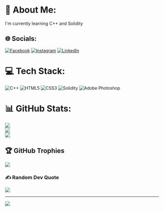 # 💫 About Me:
I'm currently learning C++ and Solidity<br>


## 🌐 Socials:
[![Facebook](https://img.shields.io/badge/Facebook-%231877F2.svg?logo=Facebook&logoColor=white)](https://facebook.com/nusairtasin) [![Instagram](https://img.shields.io/badge/Instagram-%23E4405F.svg?logo=Instagram&logoColor=white)](https://instagram.com/_nusair_tasin_) [![LinkedIn](https://img.shields.io/badge/LinkedIn-%230077B5.svg?logo=linkedin&logoColor=white)](https://linkedin.com/in/nusairtasin) 

# 💻 Tech Stack:
![C++](https://img.shields.io/badge/c++-%2300599C.svg?style=for-the-badge&logo=c%2B%2B&logoColor=white) ![HTML5](https://img.shields.io/badge/html5-%23E34F26.svg?style=for-the-badge&logo=html5&logoColor=white) ![CSS3](https://img.shields.io/badge/css3-%231572B6.svg?style=for-the-badge&logo=css3&logoColor=white) ![Solidity](https://img.shields.io/badge/Solidity-%23363636.svg?style=for-the-badge&logo=solidity&logoColor=white) ![Adobe Photoshop](https://img.shields.io/badge/adobephotoshop-%2331A8FF.svg?style=for-the-badge&logo=adobephotoshop&logoColor=white)
# 📊 GitHub Stats:
![](https://github-readme-stats.vercel.app/api?username=nusairtasin&theme=chartreuse-dark&hide_border=false&include_all_commits=false&count_private=false)<br/>
![](https://github-readme-streak-stats.herokuapp.com/?user=nusairtasin&theme=chartreuse-dark&hide_border=false)<br/>
![](https://github-readme-stats.vercel.app/api/top-langs/?username=nusairtasin&theme=chartreuse-dark&hide_border=false&include_all_commits=false&count_private=false&layout=compact)

## 🏆 GitHub Trophies
![](https://github-profile-trophy.vercel.app/?username=nusairtasin&theme=matrix&no-frame=false&no-bg=false&margin-w=4)

### ✍️ Random Dev Quote
![](https://quotes-github-readme.vercel.app/api?type=horizontal&theme=merko)

---
[![](https://visitcount.itsvg.in/api?id=nusairtasin&icon=8&color=8)](https://visitcount.itsvg.in)

<!-- Proudly created with GPRM ( https://gprm.itsvg.in ) -->
